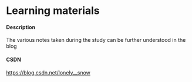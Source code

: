 # Learning materials

#### Description

The various notes taken during the study can be further understood in the blog

#### CSDN

https://blog.csdn.net/lonely__snow